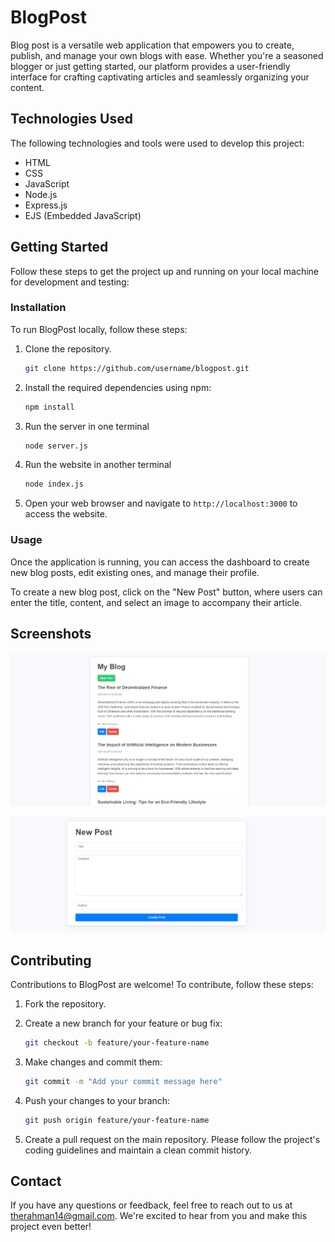 # BlogPost

Blog post is a versatile web application that empowers you to create, publish, and manage your own blogs with ease. Whether you're a seasoned blogger or just getting started, our platform provides a user-friendly interface for crafting captivating articles and seamlessly organizing your content.

## Technologies Used

The following technologies and tools were used to develop this project:

- HTML
- CSS
- JavaScript
- Node.js
- Express.js
- EJS (Embedded JavaScript)

## Getting Started

Follow these steps to get the project up and running on your local machine for development and testing:

### Installation

To run BlogPost locally, follow these steps:

1. Clone the repository.

   ```bash
   git clone https://github.com/username/blogpost.git
   ```

2. Install the required dependencies using npm:

   ```bash
   npm install
   ```

3. Run the server in one terminal

   ```bash
   node server.js
   ```

4. Run the website in another terminal

   ```bash
   node index.js
   ```

5. Open your web browser and navigate to `http://localhost:3000` to access the website.

### Usage

Once the application is running, you can access the dashboard to create new blog posts, edit existing ones, and manage their profile.

To create a new blog post, click on the "New Post" button, where users can enter the title, content, and select an image to accompany their article.

## Screenshots

![Homepage](/pictures/Homepage.PNG)



![Formpage](/pictures/Formpage.PNG)

## Contributing

Contributions to BlogPost are welcome! To contribute, follow these steps:

1. Fork the repository.
2. Create a new branch for your feature or bug fix:

   ```bash
   git checkout -b feature/your-feature-name
   ```

3. Make changes and commit them:

   ```bash
   git commit -m "Add your commit message here"
   ```

4. Push your changes to your branch:

   ```bash
   git push origin feature/your-feature-name
   ```

5. Create a pull request on the main repository. Please follow the project's coding guidelines and maintain a clean commit history.

## Contact

If you have any questions or feedback, feel free to reach out to us at therahman14@gmail.com. We're excited to hear from you and make this project even better!
